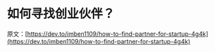 # 如何寻找创业伙伴？

原文：[https://dev.to/imben1109/how-to-find-partner-for-startup-4g4k](https://dev.to/imben1109/how-to-find-partner-for-startup-4g4k)